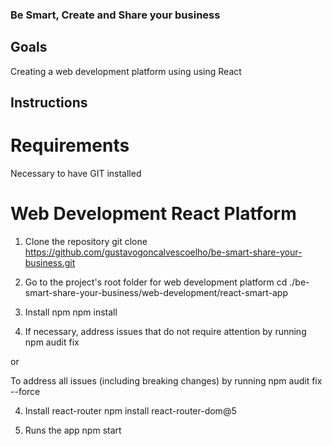 ### Be Smart, Create and Share your business

## Goals

Creating a web development platform using using React

## Instructions

# Requirements
Necessary to have GIT installed

# Web Development React Platform 

1. Clone the repository 
git clone https://github.com/gustavogoncalvescoelho/be-smart-share-your-business.git

1. Go to the project's root folder for web development platform
cd ./be-smart-share-your-business/web-development/react-smart-app

2. Install npm
npm install

3. If necessary, address issues that do not require attention by running
npm audit fix

or 

To address all issues (including breaking changes) by running
npm audit fix --force

4. Install react-router
npm install react-router-dom@5

5. Runs the app
npm start 

